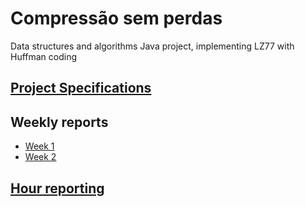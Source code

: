 # Compressão sem perdas
Data structures and algorithms Java project, implementing LZ77 with Huffman coding

## [Project Specifications](https://github.com/sainikumara/compressao_sem_perdas/blob/master/documentation/Design_document.md)

## Weekly reports
- [Week 1](https://github.com/sainikumara/compressao_sem_perdas/blob/master/documentation/Weekly_report_1.md)
- [Week 2](https://github.com/sainikumara/compressao_sem_perdas/blob/master/documentation/Weekly_report_2.md)


## [Hour reporting](https://github.com/sainikumara/compressao_sem_perdas/blob/master/documentation/Hour_report.md)
